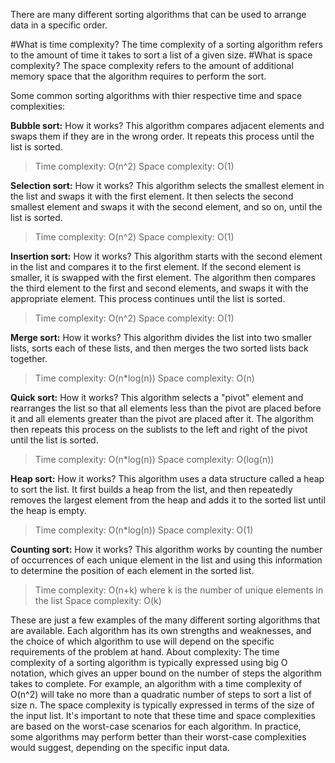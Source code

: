 There are many different sorting algorithms that can be used to arrange data in a specific order.

#What is time complexity?
The time complexity of a sorting algorithm refers to the amount of time it takes to sort a list of a given size.
#What is space complexity?
The space complexity refers to the amount of additional memory space that the algorithm requires to perform the sort.

Some common sorting algorithms with thier respective time and space complexities:

**Bubble sort:**
How it works?
This algorithm compares adjacent elements and swaps them if they are in the wrong order.
It repeats this process until the list is sorted.
>Time complexity: O(n^2)
>Space complexity: O(1)

**Selection sort:**
How it works?
This algorithm selects the smallest element in the list and swaps it with the first element.
It then selects the second smallest element and swaps it with the second element, and so on, until the list is sorted.
>Time complexity: O(n^2)
>Space complexity: O(1)

**Insertion sort:**
How it works?
This algorithm starts with the second element in the list and compares it to the first element.
If the second element is smaller, it is swapped with the first element. The algorithm then compares the third element to the first and second elements, and swaps it with the appropriate element. This process continues until the list is sorted.
>Time complexity: O(n^2)
>Space complexity: O(1)

**Merge sort:**
How it works?
This algorithm divides the list into two smaller lists, sorts each of these lists, and then merges the two sorted lists back together.
>Time complexity: O(n*log(n))
>Space complexity: O(n)

**Quick sort:**
How it works?
This algorithm selects a "pivot" element and rearranges the list so that all elements less than the pivot are placed before it and all elements greater than the pivot are placed after it.
The algorithm then repeats this process on the sublists to the left and right of the pivot until the list is sorted.
>Time complexity: O(n*log(n))
>Space complexity: O(log(n))

**Heap sort:**
How it works?
This algorithm uses a data structure called a heap to sort the list.
It first builds a heap from the list, and then repeatedly removes the largest element from the heap and adds it to the sorted list until the heap is empty.
>Time complexity: O(n*log(n))
>Space complexity: O(1)

**Counting sort:**
How it works?
This algorithm works by counting the number of occurrences of each unique element in the list and using this information to determine the position of each element in the sorted list.
>Time complexity: O(n+k) where k is the number of unique elements in the list
>Space complexity: O(k)

These are just a few examples of the many different sorting algorithms that are available. Each algorithm has its own strengths and weaknesses, and the choice of which algorithm to use will depend on the specific requirements of the problem at hand.
About complexity:
The time complexity of a sorting algorithm is typically expressed using big O notation, which gives an upper bound on the number of steps the algorithm takes to complete. For example, an algorithm with a time complexity of O(n^2) will take no more than a quadratic number of steps to sort a list of size n. The space complexity is typically expressed in terms of the size of the input list.
It's important to note that these time and space complexities are based on the worst-case scenarios for each algorithm. In practice, some algorithms may perform better than their worst-case complexities would suggest, depending on the specific input data.